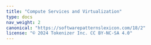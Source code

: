 ```yaml
---
title: "Compute Services and Virtualization"
type: docs
nav_weight: 2
canonical: "https://softwarepatternslexicon.com/18/2"
license: "© 2024 Tokenizer Inc. CC BY-NC-SA 4.0"
---
```

